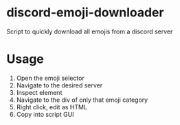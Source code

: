 # discord-emoji-downloader
Script to quickly download all emojis from a discord server

# Usage
1. Open the emoji selector 
2. Navigate to the desired server
3. Inspect element
4. Navigate to the div of only that emoji category
5. Right click, edit as HTML
6. Copy into script GUI
